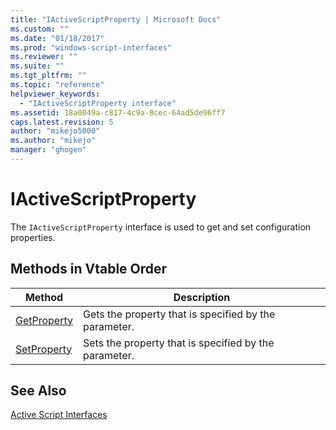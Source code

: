 ```yaml
---
title: "IActiveScriptProperty | Microsoft Docs"
ms.custom: ""
ms.date: "01/18/2017"
ms.prod: "windows-script-interfaces"
ms.reviewer: ""
ms.suite: ""
ms.tgt_pltfrm: ""
ms.topic: "reference"
helpviewer_keywords: 
  - "IActiveScriptProperty interface"
ms.assetid: 18a0049a-c817-4c9a-8cec-64ad5de96ff7
caps.latest.revision: 5
author: "mikejo5000"
ms.author: "mikejo"
manager: "ghogen"
---
```

# IActiveScriptProperty
The `IActiveScriptProperty` interface is used to get and set configuration properties.  
  
## Methods in Vtable Order  
  
|Method|Description|  
|------------|-----------------|  
|[GetProperty](../../winscript/reference/iactivescriptproperty-getproperty.md)|Gets the property that is specified by the parameter.|  
|[SetProperty](../../winscript/reference/iactivescriptproperty-setproperty.md)|Sets the property that is specified by the parameter.|  
  
## See Also  
 [Active Script Interfaces](../../winscript/reference/active-script-interfaces.md)